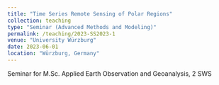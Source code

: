 ```yaml
---
title: "Time Series Remote Sensing of Polar Regions"
collection: teaching
type: "Seminar (Advanced Methods and Modeling)"
permalink: /teaching/2023-SS2023-1
venue: "University Würzburg"
date: 2023-06-01
location: "Würzburg, Germany"
---
```


Seminar for M.Sc. Applied Earth Observation and Geoanalysis, 2 SWS